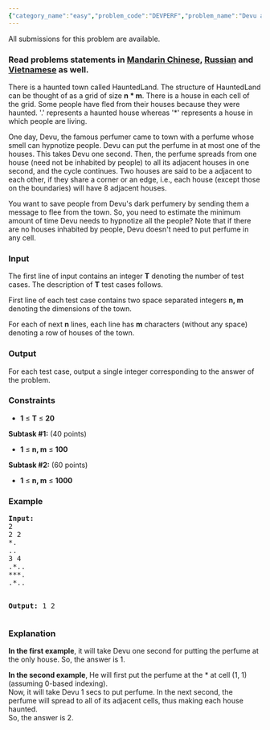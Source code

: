 ```yaml
---
{"category_name":"easy","problem_code":"DEVPERF","problem_name":"Devu and Perfume","languages_supported":{"0":"ADA","1":"ASM","2":"BASH","3":"BF","4":"C","5":"C99 strict","6":"CAML","7":"CLOJ","8":"CLPS","9":"CPP 4.3.2","10":"CPP 4.9.2","11":"CPP14","12":"CS2","13":"D","14":"ERL","15":"FORT","16":"FS","17":"GO","18":"HASK","19":"ICK","20":"ICON","21":"JAVA","22":"JS","23":"LISP clisp","24":"LISP sbcl","25":"LUA","26":"NEM","27":"NICE","28":"NODEJS","29":"PAS fpc","30":"PAS gpc","31":"PERL","32":"PERL6","33":"PHP","34":"PIKE","35":"PRLG","36":"PYPY","37":"PYTH","38":"PYTH 3.4","39":"RUBY","40":"SCALA","41":"SCM chicken","42":"SCM guile","43":"SCM qobi","44":"ST","45":"TCL","46":"TEXT","47":"WSPC"},"max_timelimit":1,"source_sizelimit":50000,"problem_author":"admin2","problem_tester":"mgch","date_added":"20-12-2015","tags":{"0":"ad","1":"admin2","2":"cakewalk","3":"jan16"},"editorial_url":"http://discuss.codechef.com/problems/DEVPERF","time":{"view_start_date":1452504600,"submit_start_date":1452504600,"visible_start_date":1452504600,"end_date":1735669800},"layout":"problem"}
---
```

<span class="solution-visible-txt">All submissions for this problem are available.</span><h3> Read problems statements in <a target="_blank" href="http://www.codechef.com/download/translated/JAN16/mandarin/DEVPERF.pdf">Mandarin Chinese</a>, <a target="_blank" href="http://www.codechef.com/download/translated/JAN16/russian/DEVPERF.pdf">Russian</a> and <a target="_blank" href="http://www.codechef.com/download/translated/JAN16/vietnamese/DEVPERF.pdf">Vietnamese</a> as well.</h3>
<p>
There is a haunted town called HauntedLand. The structure of HauntedLand can be thought of as a grid of size <b>n * m</b>. There is a house in each cell of the grid. Some people have fled from their houses because they were haunted. '.' represents a haunted house whereas '*' represents a house in which people are living.
</p>
<p>
One day, Devu, the famous perfumer came to town with a perfume whose smell can hypnotize people. Devu can put the perfume in at most one of the houses. This takes Devu one second. Then, the perfume spreads from one house (need not be inhabited by people) to all its adjacent houses in one second, and the cycle continues. Two houses are said to be a adjacent to each other, if they share a corner or an edge, i.e., each house (except those on the boundaries) will have 8 adjacent houses.
</p>
<p>
You want to save people from Devu's dark perfumery by sending them a message to flee from the town. So, you need to estimate the minimum amount of time Devu needs to hypnotize all the people? Note that if there are no houses inhabited by people, Devu doesn't need to put perfume in any cell.
</p>
<h3>Input</h3>
<p>The first line of input contains an integer <b>T</b> denoting the number of test cases. The description of <b>T</b> test cases follows.</p>
<p>First line of each test case contains two space separated integers <b>n, m</b> denoting the dimensions of the town.</p>
<p>For each of next <b>n</b> lines, each line has <b>m</b> characters (without any space) denoting a row of houses of the town.</p>
<h3>Output</h3>
<p>For each test case, output a single integer corresponding to the answer of the problem.</p>
<h3>Constraints</h3>
<ul>
<li><b>1</b> ≤ <b>T</b> ≤ <b>20</b></li>
</ul>
<p>
<b>Subtask #1:</b> (40 points) </p>
<ul>
<li><b>1</b> ≤ <b>n, m</b> ≤ <b>100</b></li>
</ul>
<p><b>Subtask #2:</b> (60 points) </p>
<ul>
<li><b>1</b> ≤ <b>n, m</b> ≤ <b>1000</b></li>
</ul>

<h3>Example</h3>
<pre><b>Input:</b>
2
2 2
<font face="monospace">*.</font>
<font face="monospace">..</font>
3 4
<font face="monospace">.*..</font>
<font face="monospace">***.</font>
<font face="monospace">.*..</font>

<b>Output:</b>
1
2
</pre><h3>Explanation</h3>
<p><b>In the first example</b>, it will take Devu one second for putting the perfume at the only house. So, the answer is 1.
</p>
<p><b>In the second example</b>, He will first put the perfume at the * at cell (1, 1) (assuming 0-based indexing).<br />
Now, it will take Devu 1 secs to put perfume. In the next second, the perfume will spread to all of its adjacent cells, thus making each house haunted.<br />
So, the answer is 2.
</p>
